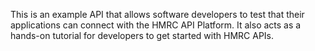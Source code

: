   This is an example API that allows software developers to test that their applications can connect with the HMRC API Platform. It also acts as a hands-on tutorial for developers to get started with HMRC APIs.
  